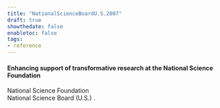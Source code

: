```yaml
---
title: "NationalScienceBoardU.S.2007"
draft: true
showthedate: false
enabletoc: false
tags:
- reference
---
```


#### **Enhancing support of transformative research at the National Science Foundation**     
National Science Foundation      
National Science Board (U.S.) .      


